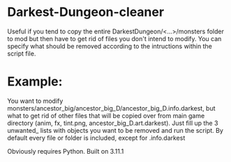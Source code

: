 # Darkest-Dungeon-cleaner
Useful if you tend to copy the entire DarkestDungeon/<...>/monsters folder to mod but then have to get rid of files you don't intend to modify.
You can specify what should be removed according to the intructions within the script file.

# Example:
You want to modify monsters/ancestor_big/ancestor_big_D/ancestor_big_D.info.darkest, but what to get rid of other files that will be copied over from main game directory (anim, fx, tint.png, ancestor_big_D.art.darkest). Just fill up the 3 unwanted_<something> lists with objects you want to be removed and run the script. By default every file or folder is included, except for <variation>.info.darkest

Obviously requires Python. Built on 3.11.1
